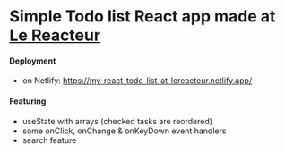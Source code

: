 # Simple Todo list React app made at [Le Reacteur](https://www.lereacteur.io/)

#### Deployment
- on Netlify: https://my-react-todo-list-at-lereacteur.netlify.app/

#### Featuring
- useState with arrays (checked tasks are reordered)
- some onClick, onChange & onKeyDown event handlers
- search feature
